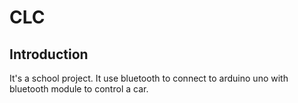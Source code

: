 # CLC

## Introduction

It's a school project. It use bluetooth to connect to arduino uno with bluetooth module to control a car.
